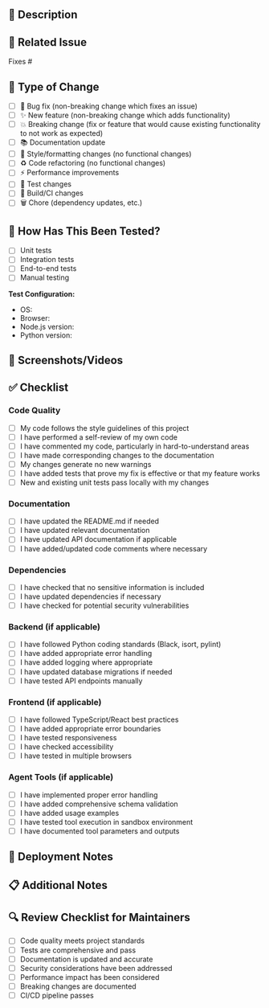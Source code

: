 <!-- Thank you for contributing to Suna AI Platform! 🚀 -->

## 📝 Description

<!-- Provide a clear and concise description of your changes -->


## 🔗 Related Issue

<!-- Link to the issue this PR addresses -->
Fixes #<!-- issue number -->

## 🧪 Type of Change

<!-- Mark the relevant option with an "x" -->

- [ ] 🐛 Bug fix (non-breaking change which fixes an issue)
- [ ] ✨ New feature (non-breaking change which adds functionality)  
- [ ] 💥 Breaking change (fix or feature that would cause existing functionality to not work as expected)
- [ ] 📚 Documentation update
- [ ] 🎨 Style/formatting changes (no functional changes)
- [ ] ♻️ Code refactoring (no functional changes)
- [ ] ⚡ Performance improvements
- [ ] 🧪 Test changes
- [ ] 🔧 Build/CI changes
- [ ] 🗑️ Chore (dependency updates, etc.)

## 🧪 How Has This Been Tested?

<!-- Describe the tests that you ran to verify your changes -->

- [ ] Unit tests
- [ ] Integration tests
- [ ] End-to-end tests
- [ ] Manual testing

**Test Configuration:**
<!-- Provide details about your test configuration -->
- OS: 
- Browser: 
- Node.js version: 
- Python version: 

## 📸 Screenshots/Videos

<!-- If applicable, add screenshots or videos to help explain your changes -->


## ✅ Checklist

<!-- Mark completed items with an "x" -->

### Code Quality
- [ ] My code follows the style guidelines of this project
- [ ] I have performed a self-review of my own code
- [ ] I have commented my code, particularly in hard-to-understand areas
- [ ] I have made corresponding changes to the documentation
- [ ] My changes generate no new warnings
- [ ] I have added tests that prove my fix is effective or that my feature works
- [ ] New and existing unit tests pass locally with my changes

### Documentation
- [ ] I have updated the README.md if needed
- [ ] I have updated relevant documentation
- [ ] I have updated API documentation if applicable
- [ ] I have added/updated code comments where necessary

### Dependencies
- [ ] I have checked that no sensitive information is included
- [ ] I have updated dependencies if necessary
- [ ] I have checked for potential security vulnerabilities

### Backend (if applicable)
- [ ] I have followed Python coding standards (Black, isort, pylint)
- [ ] I have added appropriate error handling
- [ ] I have added logging where appropriate
- [ ] I have updated database migrations if needed
- [ ] I have tested API endpoints manually

### Frontend (if applicable)
- [ ] I have followed TypeScript/React best practices
- [ ] I have added appropriate error boundaries
- [ ] I have tested responsiveness
- [ ] I have checked accessibility
- [ ] I have tested in multiple browsers

### Agent Tools (if applicable)
- [ ] I have implemented proper error handling
- [ ] I have added comprehensive schema validation
- [ ] I have added usage examples
- [ ] I have tested tool execution in sandbox environment
- [ ] I have documented tool parameters and outputs

## 🚀 Deployment Notes

<!-- Add any deployment-specific notes or migration steps -->


## 📋 Additional Notes

<!-- Add any additional notes for reviewers -->


## 🔍 Review Checklist for Maintainers

<!-- For maintainer use only -->

- [ ] Code quality meets project standards
- [ ] Tests are comprehensive and pass
- [ ] Documentation is updated and accurate
- [ ] Security considerations have been addressed
- [ ] Performance impact has been considered
- [ ] Breaking changes are documented
- [ ] CI/CD pipeline passes
